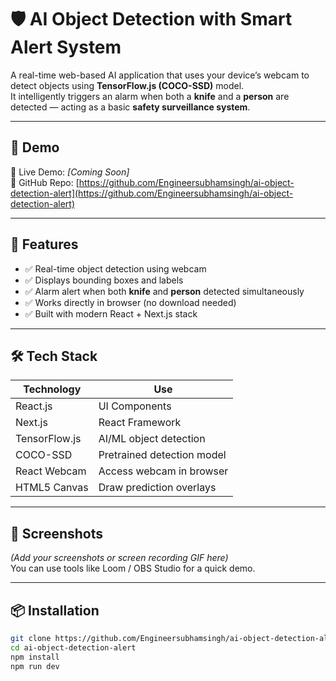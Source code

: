 # 🛡️ AI Object Detection with Smart Alert System

A real-time web-based AI application that uses your device’s webcam to detect objects using **TensorFlow.js (COCO-SSD)** model.  
It intelligently triggers an alarm when both a **knife** and a **person** are detected — acting as a basic **safety surveillance system**.

---

## 🚀 Demo

🔗 Live Demo: *[Coming Soon]*  
📁 GitHub Repo: [https://github.com/Engineersubhamsingh/ai-object-detection-alert](https://github.com/Engineersubhamsingh/ai-object-detection-alert)

---

## 🧠 Features

- ✅ Real-time object detection using webcam
- ✅ Displays bounding boxes and labels
- ✅ Alarm alert when both **knife** and **person** detected simultaneously
- ✅ Works directly in browser (no download needed)
- ✅ Built with modern React + Next.js stack

---

## 🛠️ Tech Stack

| Technology      | Use                     |
|----------------|--------------------------|
| React.js        | UI Components            |
| Next.js         | React Framework          |
| TensorFlow.js   | AI/ML object detection   |
| COCO-SSD        | Pretrained detection model |
| React Webcam    | Access webcam in browser |
| HTML5 Canvas    | Draw prediction overlays |

---

## 📸 Screenshots

*(Add your screenshots or screen recording GIF here)*  
You can use tools like Loom / OBS Studio for a quick demo.

---

## 📦 Installation

```bash
git clone https://github.com/Engineersubhamsingh/ai-object-detection-alert.git
cd ai-object-detection-alert
npm install
npm run dev
